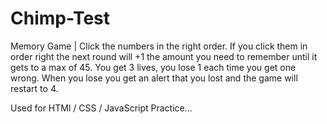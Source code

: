 # Chimp-Test
Memory Game | Click the numbers in the right order. If you click them in order right the next round will +1 the amount you need to remember until it gets to a max of 45. You get 3 lives, you lose 1 each time you get one wrong. When you lose you get an alert that you lost and the game will restart to 4.

Used for HTMl / CSS / JavaScript Practice...
